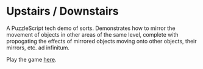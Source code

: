 # Upstairs / Downstairs
A PuzzleScript tech demo of sorts. Demonstrates how to mirror the movement of objects in other areas of the same level, complete with propogating the effects of mirrored objects moving onto other objects, their mirrors, etc. ad infinitum.

Play the game [here](https://www.puzzlescript.net/play.html?p=9044a8b4cf78d6ebd16020bbc1dadb25).
